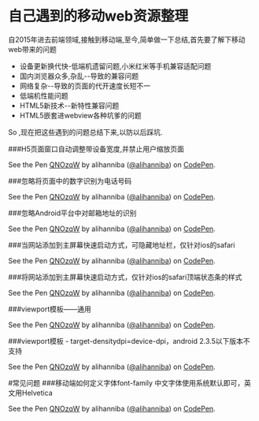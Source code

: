 # 自己遇到的移动web资源整理
自2015年进去前端领域,接触到移动端,至今,简单做一下总结,首先要了解下移动web带来的问题
* 设备更新换代快-低端机遗留问题,小米红米等手机兼容适配问题
* 国内浏览器众多,杂乱--导致的兼容问题
* 网络复杂--导致的页面的代开速度长短不一
* 低端机性能问题
* HTML5新技术--新特性兼容问题
* HTML5嵌套进webview各种坑爹的问题

So ,现在把这些遇到的问题总结下来,以防以后踩坑.

###H5页面窗口自动调整带设备宽度,并禁止用户缩放页面

<p data-height="189" data-theme-id="0" data-slug-hash="QNOzqW" data-default-tab="html" data-user="alihanniba" class="codepen">See the Pen <a href="http://codepen.io/alihanniba/pen/QNOzqW/">QNOzqW</a> by alihanniba (<a href="http://codepen.io/alihanniba">@alihanniba</a>) on <a href="http://codepen.io">CodePen</a>.</p>
<script async src="//assets.codepen.io/assets/embed/ei.js"></script>

###忽略将页面中的数字识别为电话号码

<p data-height="194" data-theme-id="0" data-slug-hash="QNOzqW" data-default-tab="html" data-user="alihanniba" class="codepen">See the Pen <a href="http://codepen.io/alihanniba/pen/QNOzqW/">QNOzqW</a> by alihanniba (<a href="http://codepen.io/alihanniba">@alihanniba</a>) on <a href="http://codepen.io">CodePen</a>.</p>
<script async src="//assets.codepen.io/assets/embed/ei.js"></script>


###忽略Android平台中对邮箱地址的识别

<p data-height="190" data-theme-id="0" data-slug-hash="QNOzqW" data-default-tab="html" data-user="alihanniba" class="codepen">See the Pen <a href="http://codepen.io/alihanniba/pen/QNOzqW/">QNOzqW</a> by alihanniba (<a href="http://codepen.io/alihanniba">@alihanniba</a>) on <a href="http://codepen.io">CodePen</a>.</p>
<script async src="//assets.codepen.io/assets/embed/ei.js"></script>


###当网站添加到主屏幕快速启动方式，可隐藏地址栏，仅针对ios的safari

<p data-height="200" data-theme-id="0" data-slug-hash="QNOzqW" data-default-tab="html" data-user="alihanniba" class="codepen">See the Pen <a href="http://codepen.io/alihanniba/pen/QNOzqW/">QNOzqW</a> by alihanniba (<a href="http://codepen.io/alihanniba">@alihanniba</a>) on <a href="http://codepen.io">CodePen</a>.</p>
<script async src="//assets.codepen.io/assets/embed/ei.js"></script>

###将网站添加到主屏幕快速启动方式，仅针对ios的safari顶端状态条的样式

<p data-height="176" data-theme-id="0" data-slug-hash="QNOzqW" data-default-tab="html" data-user="alihanniba" class="codepen">See the Pen <a href="http://codepen.io/alihanniba/pen/QNOzqW/">QNOzqW</a> by alihanniba (<a href="http://codepen.io/alihanniba">@alihanniba</a>) on <a href="http://codepen.io">CodePen</a>.</p>
<script async src="//assets.codepen.io/assets/embed/ei.js"></script>

###viewport模板——通用

<p data-height="268" data-theme-id="0" data-slug-hash="QNOzqW" data-default-tab="html" data-user="alihanniba" class="codepen">See the Pen <a href="http://codepen.io/alihanniba/pen/QNOzqW/">QNOzqW</a> by alihanniba (<a href="http://codepen.io/alihanniba">@alihanniba</a>) on <a href="http://codepen.io">CodePen</a>.</p>
<script async src="//assets.codepen.io/assets/embed/ei.js"></script>

###viewport模板 - target-densitydpi=device-dpi，android 2.3.5以下版本不支持

<p data-height="268" data-theme-id="0" data-slug-hash="QNOzqW" data-default-tab="html" data-user="alihanniba" class="codepen">See the Pen <a href="http://codepen.io/alihanniba/pen/QNOzqW/">QNOzqW</a> by alihanniba (<a href="http://codepen.io/alihanniba">@alihanniba</a>) on <a href="http://codepen.io">CodePen</a>.</p>
<script async src="//assets.codepen.io/assets/embed/ei.js"></script>


#常见问题
###移动端如何定义字体font-family
中文字体使用系统默认即可，英文用Helvetica

<p data-height="146" data-theme-id="0" data-slug-hash="QNOzqW" data-default-tab="css" data-user="alihanniba" class="codepen">See the Pen <a href="http://codepen.io/alihanniba/pen/QNOzqW/">QNOzqW</a> by alihanniba (<a href="http://codepen.io/alihanniba">@alihanniba</a>) on <a href="http://codepen.io">CodePen</a>.</p>
<script async src="//assets.codepen.io/assets/embed/ei.js"></script>
































